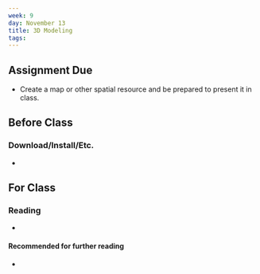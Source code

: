 ```yaml
---
week: 9
day: November 13
title: 3D Modeling
tags: 
---
```


## Assignment Due
- Create a map or other spatial resource and be prepared to present it in class.

## Before Class

### Download/Install/Etc.
- 

## For Class

### Reading
- 

#### Recommended for further reading
- 
